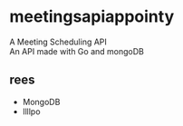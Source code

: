 # meetingsapiappointy
A Meeting Scheduling API  
An API made with Go and mongoDB
## rees
* MongoDB
* llllpo
